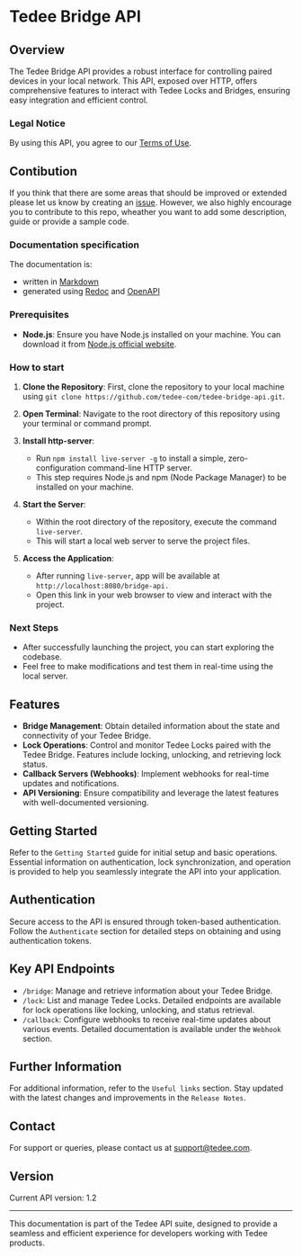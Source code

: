 # Tedee Bridge API

## Overview

The Tedee Bridge API provides a robust interface for controlling paired devices in your local network. This API, exposed over HTTP, offers comprehensive features to interact with Tedee Locks and Bridges, ensuring easy integration and efficient control.

### Legal Notice
By using this API, you agree to our [Terms of Use](https://tedee.com/terms-of-use-tedee-apis-and-sdks/).

## Contibution
If you think that there are some areas that should be improved or extended please let us know by creating an [issue](https://github.com/tedee-com/tedee-bridge-api/issues).
However, we also highly encourage you to contribute to this repo, wheather you want to add some description, guide or provide a sample code.

### Documentation specification

The documentation is:
- written in [Markdown](https://www.markdownguide.org/basic-syntax/)
- generated using [Redoc](https://redocly.com/redoc/) and [OpenAPI](https://swagger.io/specification/)

### Prerequisites
- **Node.js**: Ensure you have Node.js installed on your machine. You can download it from [Node.js official website](https://nodejs.org/).

### How to start

1. **Clone the Repository**: First, clone the repository to your local machine using `git clone https://github.com/tedee-com/tedee-bridge-api.git`.

2. **Open Terminal**: Navigate to the root directory of this repository using your terminal or command prompt.

3. **Install http-server**:
    - Run `npm install live-server -g` to install a simple, zero-configuration command-line HTTP server.
    - This step requires Node.js and npm (Node Package Manager) to be installed on your machine.

4. **Start the Server**:
    - Within the root directory of the repository, execute the command `live-server`.
    - This will start a local web server to serve the project files.

5. **Access the Application**:
    - After running `live-server`, app will be available at `http://localhost:8080/bridge-api.`
    - Open this link in your web browser to view and interact with the project.

### Next Steps

- After successfully launching the project, you can start exploring the codebase.
- Feel free to make modifications and test them in real-time using the local server.


## Features

- **Bridge Management**: Obtain detailed information about the state and connectivity of your Tedee Bridge.
- **Lock Operations**: Control and monitor Tedee Locks paired with the Tedee Bridge. Features include locking, unlocking, and retrieving lock status.
- **Callback Servers (Webhooks)**: Implement webhooks for real-time updates and notifications.
- **API Versioning**: Ensure compatibility and leverage the latest features with well-documented versioning.

## Getting Started

Refer to the `Getting Started` guide for initial setup and basic operations. Essential information on authentication, lock synchronization, and operation is provided to help you seamlessly integrate the API into your application.

## Authentication

Secure access to the API is ensured through token-based authentication. Follow the `Authenticate` section for detailed steps on obtaining and using authentication tokens.

## Key API Endpoints

- `/bridge`: Manage and retrieve information about your Tedee Bridge.
- `/lock`: List and manage Tedee Locks. Detailed endpoints are available for lock operations like locking, unlocking, and status retrieval.
- `/callback`: Configure webhooks to receive real-time updates about various events. Detailed documentation is available under the `Webhook` section.

## Further Information

For additional information, refer to the `Useful links` section. Stay updated with the latest changes and improvements in the `Release Notes`.

## Contact

For support or queries, please contact us at support@tedee.com.

## Version

Current API version: 1.2

---

This documentation is part of the Tedee API suite, designed to provide a seamless and efficient experience for developers working with Tedee products.

